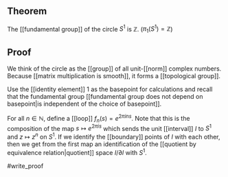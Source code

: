 ## Theorem
The [[fundamental group]] of the circle $S^1$ is $\mathbb Z$. ($\pi_1(S^1) = \mathbb Z$)
## Proof
We think of the circle as the [[group]] of all unit-[[norm]] complex numbers. Because [[matrix multiplication is smooth]], it forms a [[topological group]]. 

Use the [[identity element]] $1$ as the basepoint for calculations and recall that the fundamental group [[fundamental group does not depend on basepoint|is independent of the choice of basepoint]]. 

For all $n\in\mathbb N$, define a [[loop]] $f_n(s) = e^{2\pi i ns}$. Note that this is the composition of the map $s\mapsto e^{2\pi is}$ which sends the unit [[interval]] $I$ to $S^1$ and $z\mapsto z^n$ on $S^1$. If we identify the [[boundary]] points of $I$ with each other, then we get from the first map an identification of the [[quotient by equivalence relation|quotient]] space $I/\partial I$ with $S^1$.

#write_proof 